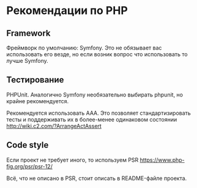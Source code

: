 # Рекомендации по PHP

## Framework
Фреймворк по умолчанию: Symfony. Это не обязывает вас использовать его везде, но если возник вопрос что использовать то лучше Symfony.

## Тестирование
PHPUnit. Аналогично Symfony необязательно выбирать phpunit, но крайне рекомендуется.

Рекомендуется использовать AAA. Это позволяет стандартизировать тесты и поддерживать их в более-менее одинаковом состоянии 
http://wiki.c2.com/?ArrangeActAssert

## Code style
Если проект не требует иного, то используем PSR
https://www.php-fig.org/psr/psr-12/

Всё, что не описано в PSR, стоит описать в README-файле проекта. 
